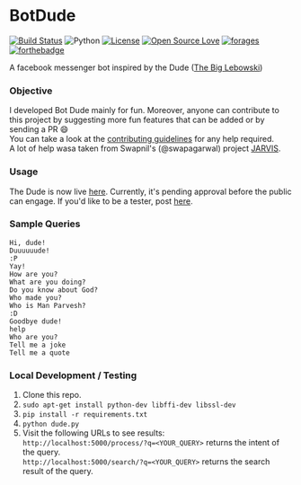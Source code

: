 # BotDude
[![Build Status](https://travis-ci.org/manparvesh/BotDude.png)](https://travis-ci.org/manparvesh/BotDude) 
![Python](https://img.shields.io/badge/python-2.7-blue.svg) 
[![License](https://img.shields.io/badge/license-MIT-blue.svg)](https://raw.githubusercontent.com/swapagarwal/JARVIS-on-Messenger/master/LICENSE) 
[![Open Source Love](https://badges.frapsoft.com/os/v1/open-source.png?v=103)](https://github.com/manparvesh/BotDude/) 
[![forages](https://img.shields.io/badge/For%20ages-16%2B-red.svg)](https://img.shields.io/badge/For%20ages-16%2B-red.svg)  
[![forthebadge](http://forthebadge.com/badges/built-with-swag.svg)](http://forthebadge.com)

A facebook messenger bot inspired by the Dude ([The Big Lebowski](http://www.imdb.com/title/tt0118715/))

### Objective

I developed Bot Dude mainly for fun. Moreover, anyone can contribute to this project by suggesting more fun features that can be added or by sending a PR :smile:  
You can take a look at the [contributing guidelines](https://github.com/manparvesh/BotDude/blob/master/CONTRIBUTING.md) for any help required.  
A lot of help wasa taken from Swapnil's (@swapagarwal) project [JARVIS](https://github.com/swapagarwal/JARVIS-on-Messenger).

### Usage

The Dude is now live [here](https://www.messenger.com/t/BotDude). Currently, it's pending approval before the public can engage. If you'd like to be a tester, post [here](https://www.facebook.com/BotDude/posts/190232388040620).

### Sample Queries

`Hi, dude!`  
`Duuuuuude!`  
`:P`  
`Yay!`  
`How are you?`  
`What are you doing?`  
`Do you know about God?`  
`Who made you?`  
`Who is Man Parvesh?`  
`:D`  
`Goodbye dude!`  
`help`  
`Who are you?`  
`Tell me a joke`  
`Tell me a quote`

### Local Development / Testing

1. Clone this repo.
2. `sudo apt-get install python-dev libffi-dev libssl-dev`
3. `pip install -r requirements.txt`
4. `python dude.py`
5. Visit the following URLs to see results:  
`http://localhost:5000/process/?q=<YOUR_QUERY>` returns the intent of the query.  
`http://localhost:5000/search/?q=<YOUR_QUERY>` returns the search result of the query.

